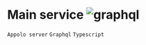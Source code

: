 # Main service ![graphql](https://user-images.githubusercontent.com/18731391/77220701-ff2cfd80-6b6c-11ea-99ef-624e5844eee5.png)
`Appolo server` `Graphql` `Typescript`
